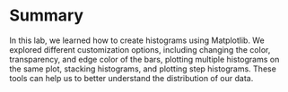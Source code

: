 # Summary

In this lab, we learned how to create histograms using Matplotlib. We explored different customization options, including changing the color, transparency, and edge color of the bars, plotting multiple histograms on the same plot, stacking histograms, and plotting step histograms. These tools can help us to better understand the distribution of our data.
